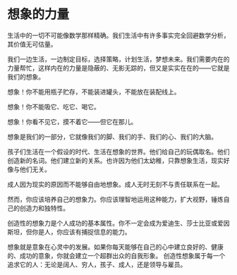 # 想象的力量

生活中的一切不可能像数学那样精确。我们生活中有许多事实完全回避数学分析，其价值无可估量。 

我们一边生活，一边制定目标，选择策略，计划生活，梦想未来。我们需要内在的力量帮忙，这样内在的力量是隐蔽的、无影无踪的，但又是实实在在的——它就是我们的想象。 

想象！你不能用瓶子贮存，不能装进罐头，不能放在装配线上。 

想象！你不能吸它、吃它、喝它。 

想象！你看不见它，摸不着它——但它在那儿。 

想象是我们的一部分，它就像我们的脚、我们的手、我们的心、我们的大脑。 

孩子们生活在一个假设的时代、生活在想象的世界。他们给自己的玩偶取名。他们创造新的名词。他们建立新的关系。也许因为他们太幼稚，只靠想象生活，现实好像与他们无关。 

成人因为现实的原因而不能够自由地想象。成人无时无刻不与责任联系在一起。 

然而，你应该培养自己的想象力。你应该理智地运用这种能力，扩大视野，锤炼自己的创造力和独特性。 

创造性的想象力是个人成功的基本属性。你不一定会成为爱迪生、莎士比亚或爱因斯坦，但你是人，你应该有捕捉信息的能力。 

想象就是意象在心灵中的发展。如果你每天能够在自己的心中建立良好的、健康的、成功的意象，你就会建立一个超群出众的自我形象。 
创造性想象属于每一个追求它的人：无论是阔人、穷人，孩子、成人，还是领导与雇员。
 